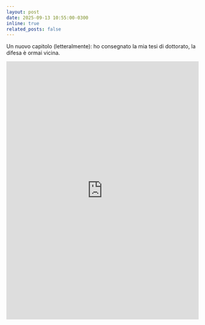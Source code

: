 ```yaml
---
layout: post
date: 2025-09-13 10:55:00-0300
inline: true
related_posts: false
---
```


Un nuovo capitolo (letteralmente): ho consegnato la mia tesi di dottorato, la difesa è ormai vicina.

<div class="mt-3" style="display: flex; justify-content: center;">
<iframe src="https://www.linkedin.com/embed/feed/update/urn:li:share:7372552982183272448" height="676" width="504" frameborder="0" allowfullscreen="" title="Embedded post"></iframe>
</div>
